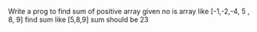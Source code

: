 Write a prog to find sum of positive array given no is array like
 [-1,-2,-4, 5 , 8, 9] find sum like [5,8,9] sum should be 23
